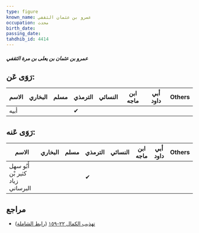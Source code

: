 ```yaml
---
type: figure
known_name: عمرو بن عثمان الثقفي
occupation: محدث
birth_date:
passing_date:
tahdhib_id: 4414
---
```

##### عمرو بن عثمان بن يعلى بن مرة الثقفي

## رَوَى عَن:
| الاسم | البخاري | مسلم | الترمذي | النسائي | ابن ماجه | أبي داود | Others |
| ----- | ------- | ---- | ------- | ------- | -------- | -------- | ------ |
| أبيه  |         |      | ✔       |         |          |          |        |
## رَوَى عَنه:
| الاسم                            | البخاري | مسلم | الترمذي | النسائي | ابن ماجه | أبي داود | Others |
| -------------------------------- | ------- | ---- | ------- | ------- | -------- | -------- | ------ |
| أَبُو سهل كثير بْن زياد البرساني |         |      | ✔       |         |          |          |        |
## مراجع
- [تهذيب الكمال ٢٢-١٥٩](obsidian://open?vault=Tahdhib-al-Kamal&file=Figures/٤٤١٤-عمرو%20بن%20عثمان%20بن%20يعلى%20بن%20مرة%20الثقفي) ([رابط الشاملة](https://shamela.ws/book/3722/11412))